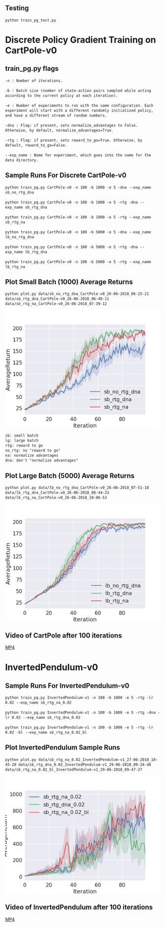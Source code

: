 ## Testing
```
python train_pg_test.py
```

# Discrete Policy Gradient Training on CartPole-v0

## train_pg.py flags
```
-n : Number of iterations.

-b : Batch size (number of state-action pairs sampled while acting according to the current policy at each iteration).

-e : Number of experiments to run with the same configuration. Each experiment will start with a different randomly initialized policy, and have a different stream of random numbers.

-dna : Flag: if present, sets normalize_advantages to False. Otherwise, by default, normalize_advantages=True.

-rtg : Flag: if present, sets reward_to_go=True. Otherwise, by default, reward_to_go=False.

--exp_name : Name for experiment, which goes into the name for the data directory.
```

## Sample Runs For Discrete CartPole-v0
```
python train_pg.py CartPole-v0 -n 100 -b 1000 -e 5 -dna --exp_name sb_no_rtg_dna

python train_pg.py CartPole-v0 -n 100 -b 1000 -e 5 -rtg -dna --exp_name sb_rtg_dna

python train_pg.py CartPole-v0 -n 100 -b 1000 -e 5 -rtg --exp_name sb_rtg_na

python train_pg.py CartPole-v0 -n 100 -b 5000 -e 5 -dna --exp_name lb_no_rtg_dna

python train_pg.py CartPole-v0 -n 100 -b 5000 -e 5 -rtg -dna --exp_name lb_rtg_dna

python train_pg.py CartPole-v0 -n 100 -b 5000 -e 5 -rtg --exp_name lb_rtg_na
```

## Plot Small Batch (1000) Average Returns
```
python plot.py data/sb_no_rtg_dna_CartPole-v0_26-06-2018_06-25-21 data/sb_rtg_dna_CartPole-v0_26-06-2018_06-40-11 data/sb_rtg_na_CartPole-v0_26-06-2018_07-39-12
```
![Small Batch Returns](charts/avg_return_cartpole_smbatch_1000.png)

```
sb: small batch
lg: large batch
rtg: reward to go
no_rtg: no "reward to go"
na: normalize advantages
dna: don't "normalize advantages"
```

## Plot Large Batch (5000) Average Returns
```
python plot.py data/lb_no_rtg_dna_CartPole-v0_26-06-2018_07-51-18 data/lb_rtg_dna_CartPole-v0_26-06-2018_08-44-23 data/lb_rtg_na_CartPole-v0_26-06-2018_10-06-53
```
![Large Batch Returns](charts/avg_return_cartpole_lgbatch_5000.png)

## Video of CartPole after 100 iterations
[MP4](videos/video_cartpole.mp4)


# InvertedPendulum-v0

## Sample Runs For InvertedPendulum-v0
```
python train_pg.py InvertedPendulum-v1 -n 100 -b 1000 -e 5 -rtg -lr 0.02 --exp_name sb_rtg_na_0.02

python train_pg.py InvertedPendulum-v1 -n 100 -b 1000 -e 5 -rtg -dna -lr 0.02 --exp_name sb_rtg_dna_0.02

python train_pg.py InvertedPendulum-v1 -n 100 -b 1000 -e 5 -rtg -lr 0.02 -bl --exp_name sb_rtg_na_0.02_bl

```
## Plot InvertedPendulum Sample Runs
```
python plot.py data/sb_rtg_na_0.02_InvertedPendulum-v1_27-06-2018_10-45-20 data/sb_rtg_dna_0.02_InvertedPendulum-v1_29-06-2018_09-34-48 data/sb_rtg_na_0.02_bl_InvertedPendulum-v1_29-06-2018_09-47-27 
```
![InvertedPendulum Returns](charts/avg_return_invertedpendulum.png)

## Video of InvertedPendulum after 100 iterations
[MP4](videos/video_invertedpendulum.mp4)